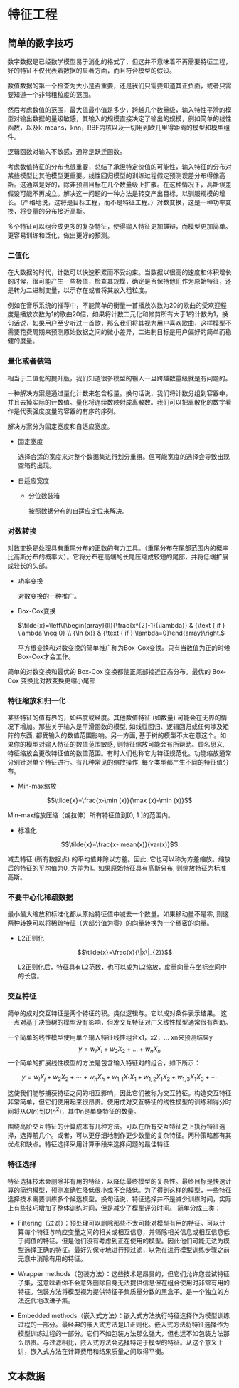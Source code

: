 # 特征工程

## 简单的数字技巧

数字数据是已经数学模型易于消化的格式了，但这并不意味着不再需要特征工程，好的特征不仅代表着数据的显著方面，而且符合模型的假设。

数值数据的第一个检查为大小是否重要，还是我们只需要知道其正负面，或者只需要知道一个非常粗粒度的范围。

然后考虑数值的范围，最大值最小值是多少，跨越几个数量级，输入特性平滑的模型对输出数据的量级敏感，其输入的规模直接决定了输出的规模，例如简单的线性函数，以及k-means，knn，RBF内核以及一切用到欧几里得距离的模型和模型组件。

逻辑函数对输入不敏感，通常是跃迁函数。

考虑数值特征的分布也很重要，总结了承担特定价值的可能性，输入特征的分布对某些模型比其他模型更重要。线性回归模型的训练过程假定预测误差分布得像高斯。这通常是好的，除非预测目标在几个数量级上扩散。在这种情况下，高斯误差假设可能不再成立。解决这一问题的一种方法是转变产出目标，以驯服规模的增长。（严格地说，这将是目标工程，而不是特征工程。）对数变换，这是一种功率变换，将变量的分布接近高斯。

多个特征可以组合成更多的复杂特征，使得输入特征更加雄辩，而模型更加简单。更容易训练和泛化，做出更好的预测。

### 二值化

在大数据的时代，计数可以快速积累而不受约束。当数据以很高的速度和体积增长的时候，很可能产生一些极值，检查其规模，确定是否保持他们作为原始特征，还是转为二进制变量，以示存在或者将其放入粗粒度。

例如在音乐系统的推荐中，不能简单的衡量一首播放次数为20的歌曲的受欢迎程度是播放次数为1的歌曲20倍，如果将计数二元化和修剪所有大于1的计数为1，换句话说，如果用户至少听过一首歌，那么我们将其视为用户喜欢歌曲，这样模型不需要花费周期来预测原始数据之间的微小差异，二进制目标是用户偏好的简单而稳健的度量。

### 量化或者装箱

相当于二值化的提升版，我们知道很多模型的输入一旦跨越数量级就是有问题的。

一种解决方案是通过量化计数来包含标量。换句话说，我们将计数分组到容器中，并且去掉实际的计数值。量化将连续数映射成离散数。我们可以把离散化的数字看作是代表强度度量的容器的有序的序列。

解决方案分为固定宽度和自适应宽度。

- 固定宽度

    选择合适的宽度来对整个数据集进行划分重组。但可能宽度的选择会导致出现空箱的出现。

- 自适应宽度
    
    - 分位数装箱

        按照数据分布的自适应定位来解决。

### 对数转换

对数变换是处理具有重尾分布的正数的有力工具。（重尾分布在尾部范围内的概率比高斯分布的概率大）。它将分布在高端的长尾压缩成较短的尾部，并将低端扩展成较长的头部。


- 功率变换

    对数变换的一种推广。

- Box-Cox变换

    $\tilde{x}=\left\{\begin{array}{ll}{\frac{x^{2}-1}{\lambda}} & {\text { if } \lambda \neq 0} \\ {\ln (x)} & {\text { if } \lambda=0}\end{array}\right.$

    平方根变换和对数变换的简单推广称为Box-Cox变换。只有当数值为正的时候Box-Cox才会工作。

简单的对数变换和最优的 Box-Cox 变换都使正尾部接近正态分布。最优的 Box-Cox 变换比对数变换更缩小尾部

### 特征缩放和归一化

某些特征的值有界的，如纬度或经度。其他数值特征 (如数量) 可能会在无界的情况下增加。那些关于输入是平滑函数的模型, 如线性回归、逻辑回归或任何涉及矩阵的东西, 都受输入的数值范围影响。另一方面, 基于树的模型不太在意这个。如果你的模型对输入特征的数值范围敏感, 则特征缩放可能会有所帮助。顾名思义, 特征缩放会更改特征值的数值范围。有时人们也称它为特征规范化。功能缩放通常分别针对单个特征进行。有几种常见的缩放操作, 每个类型都产生不同的特征值分布。

- Min-max缩放

$$\tilde{x}=\frac{x-\min (x)}{\max (x)-\min (x)}$$

Min-max缩放压缩（或拉伸）所有特征值到[0, 1 ]的范围内。

- 标准化

$$\tilde{x}=\frac{x- mean(x)}{var(x)}$$

减去特征 (所有数据点) 的平均值并除以方差。因此, 它也可以称为方差缩放。缩放后的特征的平均值为0, 方差为1。如果原始特征具有高斯分布, 则缩放特征为标准高斯。

### 不要中心化稀疏数据

最小最大缩放和标准化都从原始特征值中减去一个数量。如果移动量不是零, 则这两种转换可以将稀疏特征（大部分值为零）的向量转换为一个稠密的向量。

- L2正则化

    $$\tilde{x}=\frac{x}{\|x\|_{2}}$$

    L2正则化后，特征具有L2范数，也可以成为L2缩放，度量向量在坐标空间中的长度。

### 交互特征

简单的成对交互特征是两个特征的积。类似逻辑与。它以成对条件表示结果。
这一点对基于决策树的模型没有影响，但发交互特征对广义线性模型通常很有帮助。

一个简单的线性模型使用单个输入特征线性组合x1，x2，... xn来预测结果y
$$
y=w_{I} X_{I}+w_{2} X_{2}+\ldots+w_{n} X_{n}
$$
一个简单的扩展线性模型的方法是包含输入特征对的组合，如下所示：

$$
y=w_{I} X_{j}+w_{2} X_{2}+\cdots+w_{n} X_{h}+w_{1,1}X_{1}X_{1}+w_{1,2}X_{1}X_{2}+w_{1,3}X_{1}X_{3}+\cdots
$$

这使我们能够捕获特征之间的相互影响，因此它们被称为交互特征。构造交互特征非常简单，但它们使用起来很昂贵。使用成对交互特征的线性模型的训练和得分时间将从$O(n)$到$O(n^2)$，其中n是单身特征的数量。

围绕高阶交互特征的计算成本有几种方法。可以在所有交互特征之上执行特征选择，选择前几个。或者，可以更仔细地制作更少数量的复杂特征。两种策略都有其优点和缺点。特征选择采用计算手段来选择问题的最佳特征.

### 特征选择

特征选择技术会删除非有用的特征，以降低最终模型的复杂性。最终目标是快速计算的简约模型，预测准确性降低很小或不会降低。为了得到这样的模型，一些特征选择技术需要训练多个候选模型。换句话说，特征选择并不是减少训练时间，实际上有些技巧增加了整体训练时间，但是减少了模型评分时间。
简单分成三类：

- Filtering（过滤）：预处理可以删除那些不太可能对模型有用的特征。可以计算每个特征与响应变量之间的相关或相互信息，并筛除相关信息或相互信息低于阈值的特征。但是他们没有考虑到正在使用的模型。因此他们可能无法为模型选择正确的特征。最好先保守地进行预过滤，以免在进行模型训练步骤之前无意中消除有用的特征。

- Wrapper methods（包装方法）：这些技术是昂贵的，但它们允许您尝试特征子集，这意味着你不会意外删除自身无法提供信息但在组合使用时非常有用的特征。包装方法将模型视为提供特征子集质量分数的黑盒子。是一个独立的方法迭代地改进子集。

- Embedded methods（嵌入式方法）：嵌入式方法执行特征选择作为模型训练过程的一部分。最经典的嵌入式方法是L1正则化。嵌入式方法将特征选择作为模型训练过程的一部分。它们不如包装方法那么强大，但也远不如包装方法那么昂贵。与过滤相比，嵌入式方法会选择特定于模型的特征。从这个意义上讲，嵌入式方法在计算费用和结果质量之间取得平衡。

## 文本数据




